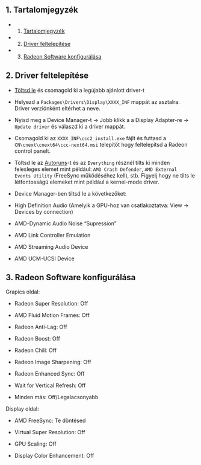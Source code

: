 ## 1. Tartalomjegyzék

   - 1. [Tartalomjegyzék](#1-tartalomjegyzék)
   - 2. [Driver feltelepítése](#2-driver-feltelepítése)
   - 3. [Radeon Software konfigurálása](#3-radeon-software-konfigurálása)

## 2. Driver feltelepítése

- [Töltsd le](https://www.amd.com/en/support/download/drivers.html) és csomagold ki a legújabb ajánlott driver-t

- Helyezd a ``Packages\Drivers\Display\XXXX_INF`` mappát az asztalra. Driver verziónként eltérhet a neve.

- Nyisd meg a Device Manager-t -> Jobb klikk a a Display Adapter-re -> ``Update driver`` és válaszd ki a driver mappát.

- Csomagold ki az ``XXXX_INF\ccc2_install.exe`` fájlt és futtasd a ``CN\cnext\cnext64\ccc-next64.msi`` telepítőt hogy feltelepítsd a Radeon control panelt.

- Töltsd le az [Autoruns](https://learn.microsoft.com/en-us/sysinternals/downloads/autoruns)-t és az ``Everything`` résznél tilts ki minden felesleges elemet mint például: ``AMD Crash Defender``, ``AMD External Events Utility`` (FreeSync működéséhez kell), stb. Figyelj hogy ne tilts le létfontosságú elemeket mint például a kernel-mode driver.

- Device Manager-ben tiltsd le a következőket:

- High Definition Audio (Amelyik a GPU-hoz van csatlakoztatva: View -> Devices by connection)

- AMD-Dynamic Audio Noise “Supression”

- AMD Link Controller Emulation

- AMD Streaming Audio Device

- AMD UCM-UCSI Device

## 3. Radeon Software konfigurálása

Grapics oldal:

- Radeon Super Resolution: Off

- AMD Fluid Motion Frames: Off

- Radeon Anti-Lag: Off

- Radeon Boost: Off

- Radeon Chill: Off

- Radeon Image Sharpening: Off

- Radeon Enhanced Sync: Off

- Wait for Vertical Refresh: Off

- Minden más: Off/Legalacsonyabb

Display oldal:

- AMD FreeSync: Te döntésed

- Virtual Super Resolution: Off

- GPU Scaling: Off 

- Display Color Enhancement: Off

